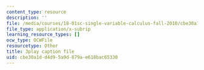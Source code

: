 ```yaml
---
content_type: resource
description: ''
file: /media/courses/18-01sc-single-variable-calculus-fall-2010/cbe30a1dd4d95a9d879ae618bac65330_aeXp1zC6Hls.vtt
file_type: application/x-subrip
learning_resource_types: []
ocw_type: OCWFile
resourcetype: Other
title: 3play caption file
uid: cbe30a1d-d4d9-5a9d-879a-e618bac65330
---
```

